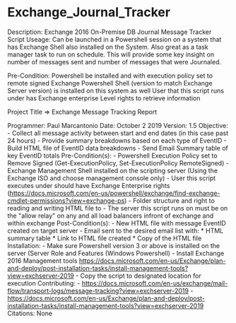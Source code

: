 # Exchange_Journal_Tracker
Description: 
  Exchange 2016 On-Premise DB Journal Message Tracker Script 
Useage: 
  Can be launched in a Powershell session on a system that has Exchange Shell also installed on the System. Also great as a task manager task to run on schedule. This will         provide some key insight on number of messages sent and number of messages that were Journaled.

Pre-Condition:
  Powershell be installed and with execution policy set to remote signed
  Exchange Powershell Shell (version to match Exchange Server version) is installed on this system as well
  User that this script runs under has Exchange enterprise Level rights to retrieve information

Project Title => Exchange Message Tracking Report

Programmer:
     Paul Marcantonio
Date:
     October 2 2019
Version:
     1.5
Objective:
     - Collect all message activity between start and end dates (in this case past 24 hours)
     - Provide summary breakdowns based on each type of EventID
     - Build HTML file of EventID data breakdowns
     - Send Email Summary table of key EventID totals
Pre-Condition(s):
     - Powershell Execution Policy set to Remove Signed (Get-ExecutionPolicy, Set-ExecutionPolicy RemoteSigned)
     - Exchange Management Shell installed on the scripting server (Using the Exchange ISO and choose management console only)
     - User this script executes under should have Exchange Enterprise rights (https://docs.microsoft.com/en-us/powershell/exchange/find-exchange-cmdlet-permissions?view=exchange-ps)
     - Folder structure and right to reading and writing HTML file to
     - The server this script runs on must be on the "allow relay" on any and all load balancers infront of exchange and within exchange
Post-Condition(s):
     - New HTML file with message EventID created on target server
     - Email sent to the desired email list with:
          * HTML summary table
          * Link to HTML file created
          * Copy of the HTML file
Installation:
     - Make sure Powershell version 3 or above is installed on the server (Server Role and Features (Windows Powershell)
     - Install Exchange 2016 Management tools https://docs.microsoft.com/en-us/Exchange/plan-and-deploy/post-installation-tasks/install-management-tools?view=exchserver-2019
     - Copy the script to designated location for execution
Contributing:
     - https://docs.microsoft.com/en-us/exchange/mail-flow/transport-logs/message-tracking?view=exchserver-2019
     - https://docs.microsoft.com/en-us/Exchange/plan-and-deploy/post-installation-tasks/install-management-tools?view=exchserver-2019
Citations:
     None

